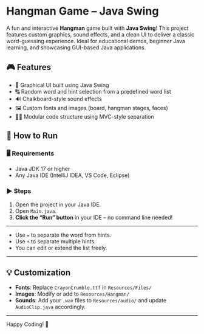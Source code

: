 # Hangman Game – Java Swing

A fun and interactive **Hangman** game built with **Java Swing**! This project features custom graphics, sound effects, and a clean UI to deliver a classic word-guessing experience. Ideal for educational demos, beginner Java learning, and showcasing GUI-based Java applications.

## 🎮 Features

- 🎨 Graphical UI built using Java Swing
- 🔠 Random word and hint selection from a predefined word list
- 🔊 Chalkboard-style sound effects
- 🖼️ Custom fonts and images (board, hangman stages, faces)
- 👨‍💻 Modular code structure using MVC-style separation

## 🔧 How to Run

### 🖥️ Requirements
- Java JDK 17 or higher
- Any Java IDE (IntelliJ IDEA, VS Code, Eclipse)

### ▶️ Steps
1. Open the project in your Java IDE.
2. Open `Main.java`.
3. **Click the “Run” button** in your IDE – no command line needed!


---
- Use `=` to separate the word from hints.
- Use `+` to separate multiple hints.
- You can edit or extend the list freely.

---

## 💡 Customization

- **Fonts**: Replace `CrayonCrumble.ttf` in `Resources/Files/`
- **Images**: Modify or add to `Resources/Hangman/`
- **Sounds**: Add your `.wav` files to `Resources/audio/` and update `AudioClip.java` accordingly.

---


Happy Coding! 🎉